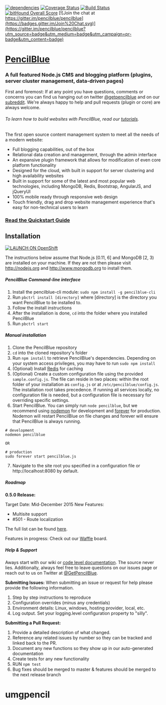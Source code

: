 [![dependencies](https://david-dm.org/pencilblue/pencilblue.png)](https://david-dm.org/pencilblue/pencilblue) [![Coverage Status](https://coveralls.io/repos/pencilblue/pencilblue/badge.svg?branch=master)](https://coveralls.io/r/pencilblue/pencilblue?branch=master) [![Build Status](https://travis-ci.org/pencilblue/pencilblue.svg?branch=master)](https://travis-ci.org/pencilblue/pencilblue) [![bitHound Overall Score](https://www.bithound.io/github/pencilblue/pencilblue/badges/score.svg)](https://www.bithound.io/github/pencilblue/pencilblue) [![Join the chat at https://gitter.im/pencilblue/pencilblue](https://badges.gitter.im/Join%20Chat.svg)](https://gitter.im/pencilblue/pencilblue?utm_source=badge&utm_medium=badge&utm_campaign=pr-badge&utm_content=badge)

[PencilBlue](http://pencilblue.org)
=====

### A full featured Node.js CMS and blogging platform (plugins, server cluster management, data-driven pages)

First and foremost:  If at any point you have questions, comments or concerns you can find us hanging out on twitter [@getpencilblue](https://twitter.com/GetPencilBlue) and on our [subreddit](http://www.reddit.com/domain/pencilblue.org/).  We're always happy to help and pull requests (plugin or core) are always welcome.  

###### To learn how to build websites with PencilBlue, read our [tutorials](https://github.com/pencilblue/pencilblue/wiki/Quickstart-Guide).

The first open source content management system to meet all the needs of a modern website:

 - Full blogging capabilities, out of the box
 - Relational data creation and management, through the admin interface
 - An expansive plugin framework that allows for modification of even core platform functionality
 - Designed for the cloud, with built in support for server clustering and high availability websites
 - Built in support for some of the latest and most popular web technologies, including MongoDB, Redis, Bootstrap, AngularJS, and jQueryUI
 - 100% mobile ready through responsive web design
 - Touch friendly, drag and drop website management experience that's easy for non-technical users to learn

### [Read the Quickstart Guide](https://github.com/pencilblue/pencilblue/wiki/Quickstart-Guide)

Installation
-----

[![LAUNCH ON OpenShift](http://launch-shifter.rhcloud.com/launch/LAUNCH%20ON.svg)](https://hub.openshift.com/quickstarts/deploy/159-pencilblue)

The instructions below assume that Node.js [0.11, 6] and MongoDB [2, 3) are installed on your machine. If they are not then please visit http://nodejs.org and http://www.mongodb.org to install them.

##### PencilBlue Command-line interface
 1. Install the pencilblue-cli module: ```sudo npm install -g pencilblue-cli```
 2. Run ```pbctrl install [directory]``` where [directory] is the directory you want PencilBlue to be installed to.
 3. Follow the install instructions
 4. After the installation is done, ```cd``` into the folder where you installed PencilBlue
 5. Run ```pbctrl start```

##### Manual installation
 1. Clone the PencilBlue repository
 2. ```cd``` into the cloned repository's folder
 3. Run ```npm install``` to retrieve PencilBlue's dependencies. Depending on your system access privileges, you may have to run  ```sudo npm install```
 4. (Optional) Install [Redis](http://redis.io/) for caching
 5. (Optional) Create a custom configuration file using the provided ```sample.config.js```. The file can reside in two places: within the root folder of your installation as ```config.js``` or at ```/etc/pencilblue/config.js```. The installation root takes precedence. If running all services locally, no configuration file is needed, but a configuration file is necessary for overriding specific settings.
 6. Start PencilBlue. You can simply run ```node pencilblue```, but we recommend using [nodemon](https://www.npmjs.org/package/nodemon) for development and [forever](https://www.npmjs.org/package/forever) for production. Nodemon will restart PencilBlue on file changes and forever will ensure that PencilBlue is always running.
 ```
 # development
 nodemon pencilblue

 OR

 # production
 sudo forever start pencilblue.js
 ```
 7. Navigate to the site root you specified in a configuration file or http://localhost:8080 by default.

##### Roadmap
**0.5.0 Release:**

Target Date: Mid-December 2015
New Features:
* Multisite support
* #501 - Route localization

The full list can be found [here](https://github.com/pencilblue/pencilblue/milestones/0.5.0).

Features in progress:
Check out our [Waffle](https://waffle.io/pencilblue/pencilblue) board.

##### Help & Support
Aways start with our wiki or [code level documentation](http://pencilblue.github.io/).  The source never lies.  Additionally, always feel free to leave questions on our issues page or reach out to us on Twitter at [@GetPencilBlue](https://twitter.com/GetPencilBlue).

**Submitting Issues:**
When submitting an issue or request for help please provide the following information.

1. Step by step instructions to reproduce
2. Configuration overrides (minus any credentials)
3. Environment details: Linux, windows, hosting provider, local, etc.
4. Log output. Set your logging.level configuration property to "silly".

**Submitting a Pull Request:**

1. Provide a detailed description of what changed.  
2. Reference any related issues by number so they can be tracked and linked back to the PR.
3. Document any new functions so they show up in our auto-generated documentation
4. Create tests for any new functionality
5. RUN ```npm test```
6. Bug fixes should be merged to master & features should be merged to the next release branch
# umgpencil
